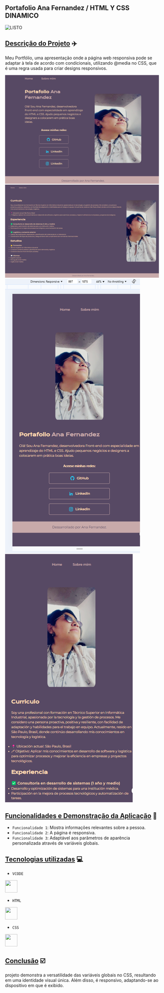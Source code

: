 ## Portafolio Ana Fernandez / HTML Y CSS DINAMICO


![LISTO](http://img.shields.io/static/v1?label=STATUS&message=%20LISTO&color=GREEN&style=for-the-badge)


## [Descrição do Projeto](#descrição-do-projeto) ✈️

Meu Portfólio, uma apresentação onde a página web responsiva pode se adaptar à tela de acordo com condicionais, utilizando @media no CSS, que é uma regra usada para criar designs responsivos.

![Img1](https://github.com/AnaFzCz/Portifolio-HTML-CSS-dinamico/blob/main/portafolioHome.png)
![Img2](https://github.com/AnaFzCz/Portifolio-HTML-CSS-dinamico/blob/main/portafolioSobreMim.png)
![Img3](https://github.com/AnaFzCz/Portifolio-HTML-CSS-dinamico/blob/main/portafolioHomeResponsive.png)
![Img4](https://github.com/AnaFzCz/Portifolio-HTML-CSS-dinamico/blob/main/portafolioSobreMimResponsive.png)

## [Funcionalidades e Demonstração da Aplicação](#tecnologias-utilizadas) 🔨

- `Funcionalidade 1`: Mostra informações relevantes sobre a pessoa.
- `Funcionalidade 2`: A página é responsiva.
- `Funcionalidade 3`: Adaptável aos parâmetros de aparência personalizada através de variáveis globais.

 
## [Tecnologias utilizadas](#tecnologias-utilizadas) 💻

- ``VCODE``
  
<img src="https://cdn.jsdelivr.net/gh/devicons/devicon@latest/icons/vscode/vscode-original.svg" width="40" height="40"/>
          
- ``HTML``
  
<img src="https://cdn.jsdelivr.net/gh/devicons/devicon@latest/icons/html5/html5-original-wordmark.svg" width="40" height="40" />
          
- ``CSS``
  
<img src="https://cdn.jsdelivr.net/gh/devicons/devicon@latest/icons/css3/css3-original-wordmark.svg" width="40" height="40" />
           

## [Conclusão](#conclusão)  ☑️

 projeto demonstra a versatilidade das variáveis globais no CSS, resultando em uma identidade visual única. Além disso, é responsivo, adaptando-se ao dispositivo em que é exibido.

